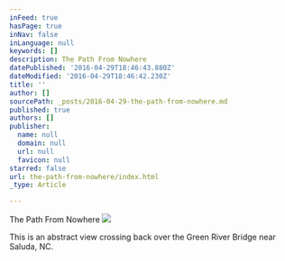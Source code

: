 ```yaml
---
inFeed: true
hasPage: true
inNav: false
inLanguage: null
keywords: []
description: The Path From Nowhere
datePublished: '2016-04-29T18:46:43.880Z'
dateModified: '2016-04-29T18:46:42.230Z'
title: ''
author: []
sourcePath: _posts/2016-04-29-the-path-from-nowhere.md
published: true
authors: []
publisher:
  name: null
  domain: null
  url: null
  favicon: null
starred: false
url: the-path-from-nowhere/index.html
_type: Article

---
```

The Path From Nowhere
![](https://the-grid-user-content.s3-us-west-2.amazonaws.com/7ea7ddce-2e98-4441-96e5-8f89e2eb255c.jpg)

This is an abstract view crossing back over the Green River Bridge near Saluda, NC.